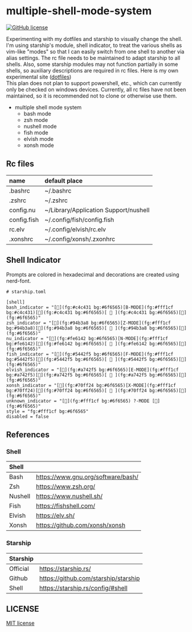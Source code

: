 # multiple-shell-mode-system
[![GitHub license](https://img.shields.io/github/license/Coordinate-Cat/multiple-shell-mode-system)](https://github.com/Coordinate-Cat/multiple-shell-mode-system/blob/main/LICENSE)

Experimenting with my dotfiles and starship to visually change the shell.  
I'm using starship's module, shell indicator, to treat the various shells as vim-like "modes" so that I can easily switch from one shell to another via alias settings. The rc file needs to be maintained to adapt starship to all shells.
Also, some starship modules may not function partially in some shells, so auxiliary descriptions are required in rc files.
Here is my own experimental site ([dotfiles](https://github.com/Coordinate-Cat/dotfiles))  
This plan does not plan to support powershell, etc., which can currently only be checked on windows devices.
Currently, all rc files have not been maintained, so it is recommended not to clone or otherwise use them.

- multiple shell mode system
  - bash mode
  - zsh mode
  - nushell mode
  - fish mode
  - elvish mode
  - xonsh mode

## Rc files
| name        | default place                         |
|:------------|:--------------------------------------|
| .bashrc     | ~/.bashrc                             |
| .zshrc      | ~/.zshrc                              |
| config.nu   | ~/Library/Application Support/nushell |
| config.fish | ~/.config/fish/config.fish            |
| rc.elv      | ~/.config/elvish/rc.elv               |
| .xonshrc    | ~/.config/xonsh/.zxonhrc              |


## Shell Indicator
Prompts are colored in hexadecimal and decorations are created using nerd-font.
```
# starship.toml

[shell]
bash_indicator = "[](fg:#c4c431 bg:#6f6565)[B-MODE](fg:#fff1cf bg:#c4c431)[](fg:#c4c431 bg:#6f6565)[  ](fg:#c4c431 bg:#6f6565)[](fg:#6f6565)"
zsh_indicator = "[](fg:#94b3a8 bg:#6f6565)[Z-MODE](fg:#fff1cf bg:#94b3a8)[](fg:#94b3a8 bg:#6f6565)[  ](fg:#94b3a8 bg:#6f6565)[](fg:#6f6565)"
nu_indicator = "[](fg:#fe6142 bg:#6f6565)[N-MODE](fg:#fff1cf bg:#fe6142)[](fg:#fe6142 bg:#6f6565)[  ](fg:#fe6142 bg:#6f6565)[](fg:#6f6565)"
fish_indicator = "[](fg:#5442f5 bg:#6f6565)[F-MODE](fg:#fff1cf bg:#5442f5)[](fg:#5442f5 bg:#6f6565)[  ](fg:#5442f5 bg:#6f6565)[](fg:#6f6565)"
elvish_indicator = "[](fg:#a742f5 bg:#6f6565)[E-MODE](fg:#fff1cf bg:#a742f5)[](fg:#a742f5 bg:#6f6565)[  ](fg:#a742f5 bg:#6f6565)[](fg:#6f6565)"
xonsh_indicator = "[](fg:#70ff24 bg:#6f6565)[X-MODE](fg:#fff1cf bg:#70ff24)[](fg:#70ff24 bg:#6f6565)[  ](fg:#70ff24 bg:#6f6565)[](fg:#6f6565)"
unknown_indicator = "[](fg:#fff1cf bg:#6f6565) ?-MODE [](fg:#6f6565)"
style = "fg:#fff1cf bg:#6f6565"
disabled = false
```

## References
### Shell
| Shell   |                                    |
|:--------|:-----------------------------------|
| Bash    | https://www.gnu.org/software/bash/ |
| Zsh     | https://www.zsh.org/               |
| Nushell | https://www.nushell.sh/            |
| Fish    | https://fishshell.com/             |
| Elvish  | https://elv.sh/                    |
| Xonsh   | https://github.com/xonsh/xonsh     |
### Starship
| Starship |                                      |
|:---------|:-------------------------------------|
| Official | https://starship.rs/                 |
| Github   | https://github.com/starship/starship |
| Shell    | https://starship.rs/config/#shell    |

## LICENSE
[MIT license](https://github.com/Coordinate-Cat/multiple-shell-mode-system/blob/main/LICENSE)
